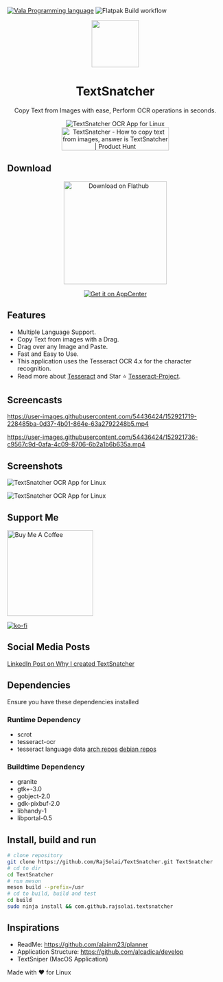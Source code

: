 [![Vala Programming language](https://img.shields.io/badge/Made%20With-Vala%20-A56DE2)](https://wiki.gnome.org/Projects/Vala)
![Flatpak Build workflow](https://github.com/RajSolai/TextSnatcher/actions/workflows/flatpak-build.yml/badge.svg)

<div align="center">
<img src="./data/icons/com.github.rajsolai.textsnatcher.svg" height="110px" />
<h1>TextSnatcher</h1>
<p>Copy Text from Images with ease, Perform OCR operations in seconds.</p>
<img alt="TextSnatcher OCR App for Linux" src="https://raw.githubusercontent.com/RajSolai/TextSnatcher/master/data/screenshots/snap-default.png"/></br>
<a href="https://www.producthunt.com/posts/textsnatcher?utm_source=badge-featured&utm_medium=badge&utm_souce=badge-textsnatcher" target="_blank"><img src="https://api.producthunt.com/widgets/embed-image/v1/featured.svg?post_id=344401&theme=light" alt="TextSnatcher - How&#0032;to&#0032;copy&#0032;text&#0032;from&#0032;images&#0044;&#0032;answer&#0032;is&#0032;TextSnatcher | Product Hunt" style="width: 250px; height: 54px;" width="250" height="54" /></a>
</div>

## Download

<div align="center">
  <a href='https://flathub.org/apps/details/com.github.rajsolai.textsnatcher'><img width='240' alt='Download on Flathub' src='https://flathub.org/assets/badges/flathub-badge-i-en.png'/></a></br>
  
<a href="https://appcenter.elementary.io/com.github.rajsolai.textsnatcher"><img src="https://appcenter.elementary.io/badge.svg" alt="Get it on AppCenter"></a>
</div>

## Features

-   Multiple Language Support.
-   Copy Text from images with a Drag.
-   Drag over any Image and Paste.
-   Fast and Easy to Use.
-   This application uses the Tesseract OCR 4.x for the character
    recognition.
-   Read more about [Tesseract](https://tesseract-ocr.github.io/tessdoc/Home.html) and Star ⭐️ [Tesseract-Project](https://github.com/tesseract-ocr/tesseract).

## Screencasts

https://user-images.githubusercontent.com/54436424/152921719-228485ba-0d37-4b01-864e-63a2792248b5.mp4

https://user-images.githubusercontent.com/54436424/152921736-c9567c9d-0afa-4c09-8706-6b2a1b6b635a.mp4

## Screenshots

![TextSnatcher OCR App for Linux](https://raw.githubusercontent.com/RajSolai/TextSnatcher/master/data/screenshots/snap-default.png)

![TextSnatcher OCR App for Linux](https://raw.githubusercontent.com/RajSolai/TextSnatcher/master/data/screenshots/snap-dark.png)

## Support Me

<a href="https://www.buymeacoffee.com/rajsolai" target="_blank"><img src="https://cdn.buymeacoffee.com/buttons/v2/default-yellow.png" alt="Buy Me A Coffee" style="width: 200px;" ></a>

[![ko-fi](https://ko-fi.com/img/githubbutton_sm.svg)](https://ko-fi.com/R6R7ABG0F)

## Social Media Posts

[LinkedIn Post on Why I created TextSnatcher](https://www.linkedin.com/posts/solai085_linux-commentbelow-apple-activity-6826408004519374848-wxsw)

## Dependencies

Ensure you have these dependencies installed

### Runtime Dependency

-   scrot
-   tesseract-ocr
-   tesseract language data
    [arch repos](https://archlinux.org/packages/extra/x86_64/tesseract)
    [debian repos](https://packages.debian.org/search?keywords=tesseract-ocr)

### Buildtime Dependency

-   granite
-   gtk+-3.0
-   gobject-2.0
-   gdk-pixbuf-2.0
-   libhandy-1
-   libportal-0.5

## Install, build and run

```bash
# clone repository
git clone https://github.com/RajSolai/TextSnatcher.git TextSnatcher
# cd to dir
cd TextSnatcher
# run meson
meson build --prefix=/usr
# cd to build, build and test
cd build
sudo ninja install && com.github.rajsolai.textsnatcher
```

## Inspirations

-   ReadMe: https://github.com/alainm23/planner
-   Application Structure: https://github.com/alcadica/develop
-   TextSniper (MacOS Application)

Made with ❤️ for Linux
